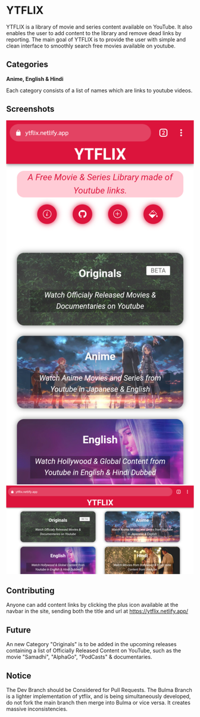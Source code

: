 # YTFLIX
YTFLIX is a library of movie and series content available on YouTube. It also enables the user to add content to the library and remove dead links by reporting. The main goal of YTFLIX is to provide the user with simple and clean interface to smoothly search free movies available on youtube.

## Categories

**Anime, English & Hindi**

Each category consists of a list of names which are links to youtube videos.

## Screenshots
![](Assets/Screenshots/1.png)
![](Assets/Screenshots/2.png)
## Contributing
Anyone can add content links by clicking the plus icon available at the navbar in the site, sending both the title and url at https://ytflix.netlify.app/
## Future
An new Category "Originals" is to be added in the upcoming releases containing a list of Officially Released Content on YouTube, such as the movie "Samadhi", "AlphaGo", "PodCasts" & documentaries.

## Notice
The Dev Branch should be Considered for Pull Requests.
The Bulma Branch is a lighter implementation of ytflix, and is being simultaneously developed, do not fork the main branch then merge into Bulma or vice versa. It creates massive inconsistencies.
